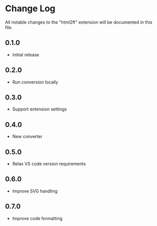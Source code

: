 # Change Log

All notable changes to the "html2ft" extension will be documented in this file.

## 0.1.0

- Initial release

## 0.2.0

- Run conversion locally

## 0.3.0

- Support extension settings

## 0.4.0

- New converter

## 0.5.0

- Relax VS code version requirements

## 0.6.0

- Improve SVG handling

## 0.7.0

- Improve code formatting
